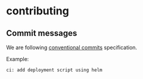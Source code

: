 # contributing

## Commit messages

We are following [conventional commits](https://www.conventionalcommits.org/en/v1.0.0/) specification.

Example:

```text
ci: add deployment script using helm
```
